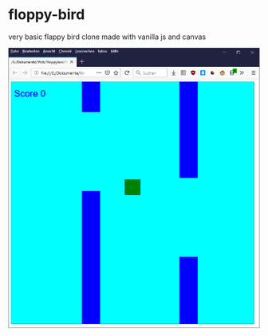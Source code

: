 # floppy-bird
very basic flappy bird clone made with vanilla js and canvas

![Screenshot](screenshot.png)
